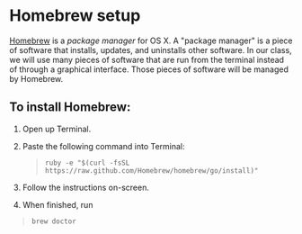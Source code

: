 Homebrew setup
==============

[Homebrew](http://brew.sh/) is a *package manager* for OS X. A "package manager" is a piece of software that installs, updates, and uninstalls other software. In our class, we will use many pieces of software that are run from the terminal instead of through a graphical interface. Those pieces of software will be managed by Homebrew.

To install Homebrew:
--------------------

1.	Open up Terminal.
2.	Paste the following command into Terminal:

	> `ruby -e "$(curl -fsSL https://raw.github.com/Homebrew/homebrew/go/install)"`

3.	Follow the instructions on-screen.

4.	When finished, run

> `brew doctor`
